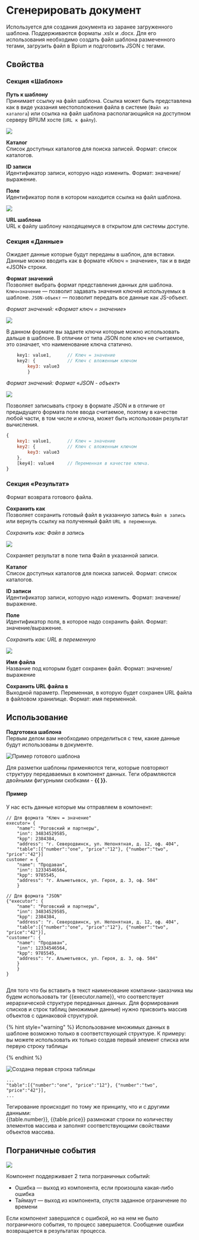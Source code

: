 # Сгенерировать документ

Используется для создания документа из заранее загруженного шаблона. Поддерживаются форматы .xslx и .docx. Для его использования необходимо создать файл шаблона размеченного тегами, загрузить файл в Bpium и подготовить JSON с тегами. &#x20;

## Свойства

### Секция «Шаблон»

**Путь к шаблону**\
Принимает ссылку на файл шаблона. Ссылка может быть представлена как в виде указания местоположения файла в системе (`Файл из каталога`) или ссылка на файл шаблона располагающийся на доступном серверу BPIUM хосте (`URL к файлу`).

![](<../../../../.gitbook/assets/image (9) (1).png>)

**Каталог**\
Список доступных каталогов для поиска записей. Формат: список каталогов.

**ID записи**  \
Идентификатор записи, которую надо изменить. Формат: значение/выражение.

**Поле**\
Идентификатор поля в котором находится ссылка на файл шаблона.

![](<../../../../.gitbook/assets/image (65).png>)

**URL шаблона**\
URL к файлу шаблону находящемуся в открытом для системы доступе.

### Секция «Данные»

Ожидает данные которые будут переданы в шаблон, для вставки. Данные можно вводить как в формате «Ключ = значение», так и в виде «JSON» строки.

**Формат значений**  \
Позволяет выбрать формат представления данных для шаблона. `Ключ=значение` — позволит задавать значения ключей используемых в шаблоне. `JSON-объект` — позволит передать все данные как JS-объект.

_Формат значений:_ «_Формат ключ = значение_»

![](<../../../../.gitbook/assets/image (4) (1) (1).png>)

В данном формате вы задаете ключи которые можно использовать дальше в шаблоне. В отличии от типа JSON поле ключ не считаемое, это означает, что наименование ключа статично.

```javascript
    key1: value1,      // Ключ = значение
    key2: {            // Ключ с вложенным ключом
        key3: value3    
        }

```

_Формат значений: Формат_ «_JSON - объект_»

![](<../../../../.gitbook/assets/image (15).png>)

Позволяет записывать строку в формате JSON и в отличие от предыдущего формата поле ввода считаемое, поэтому в качестве любой части, в том числе и ключа, может быть использован результат вычисления.

```javascript
{
    key1: value1,      // Ключ = значение
    key2: {            // Ключ с вложенным ключом
        key3: value3    
    },
    [key4]: value4     // Переменная в качестве ключа.
}
```

### Секция «Результат»

Формат возврата готового файла.

**Сохранить как**\
Позволяет сохранить готовый файл в указанную запись `Файл в запись` или вернуть ссылку на полученный файл `URL в переменную`.

_Сохранить как: Файл в запись_

![](../../../../.gitbook/assets/3-screenshot.png)

Сохраняет результат в поле типа Файл в указанной записи.

**Каталог**\
Список доступных каталогов для поиска записей. Формат: список каталогов.

**ID записи**  \
Идентификатор записи, которую надо изменить. Формат: значение/выражение.

**Поле**\
Идентификатор поля, в которое надо сохранить файл. Формат: значение/выражение.

_Сохранить как: URL в переменную_

![](<../../../../.gitbook/assets/1-screenshot (2) (1).png>)

**Имя файла**\
Название под которым будет сохранен файл. Формат: значение/выражение

**Сохранить URL файла в**\
Выходной параметр. Переменная, в которую будет сохранен URL файла в файловом хранилище. Формат: имя переменной.

## Использование

**Подготовка шаблона**\
Первым делом вам необходимо определиться с тем, какие данные будут использованы в документе.&#x20;

![Пример готового шаблона](<../../../../.gitbook/assets/image (1) (1) (1).png>)

Для разметки шаблоны применяются теги, которые повторяют структуру передаваемых в компонент данных. Теги обрамляются двойными фигурными скобками - **\{{ \}}.**

#### **Пример**

У нас есть данные которые мы отправляем в компонент:

```
// Для формата "Ключ = значение"
executor= {
    "name": "Роговский и партнеры",
    "inn": 34834529585,
    "kpp": 2384384,
    "address": "г. Северодвинск, ул. Непонятная, д. 12, оф. 404",
    "table":[{"number":"one", "price":"12"}, {"number":"two", "price":"42"}]
customer = {
   	"name": "Продаван",
    "inn": 12334546564,
   	"kpp": 9785545,
   	"address": "г. Альметьевск, ул. Героя, д. 3, оф. 504"
    }

// Для формата "JSON"
{"executor": {
    "name": "Роговский и партнеры",
    "inn": 34834529585,
    "kpp": 2384384,
    "address": "г. Северодвинск, ул. Непонятная, д. 12, оф. 404",
    "table":[{"number":"one", "price":"12"}, {"number":"two", "price":"42"}], 
"customer": {
    "name": "Продаван",
    "inn": 12334546564,
    "kpp": 9785545,
    "address": "г. Альметьевск, ул. Героя, д. 3, оф. 504"
    }
    }
}
 
```

Для того что бы вставить в текст наименование компании-заказчика мы будем использовать тэг \{{executor.name\}}, что соответствует иерархической структуре переданных данных. Для формирования списков и строк таблиц (множимые данные) нужно присвоить массив объектов с одинаковой структурой.&#x20;

{% hint style="warning" %}
Использование множимых данных в шаблоне возможно только в соответствующей структуре. К примеру: вы можете использовать их только создав первый элемент списка или первую строку таблицы


{% endhint %}

![Создана первая строка таблицы](<../../../../.gitbook/assets/image (16).png>)

```
...
"table":[{"number":"one", "price":"12"}, {"number":"two", "price":"42"}],
...
```

Тегирование происходит по тому же принципу, что и с другими данными:\
\{{table.number\}}, \{{table.price\}} размножат строки по количеству элементов массива и заполнят соответствующими свойствами объектов массива.

## Пограничные события

![](../../../../.gitbook/assets/boundary_any.png)

Компонент поддерживает 2 типа пограничных событий:

* Ошибка — выход из компонента, если произошла какая-либо ошибка
* Таймаут — выход из компонента, спустя заданное ограничение по времени

Если компонент завершился с ошибкой, но на нем не было пограничного события, то процесс завершается. Сообщение ошибки возвращается в результатах процесса.
